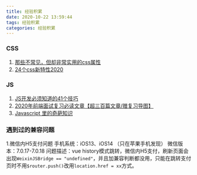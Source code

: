 ```yaml
---
title: 经验积累
date: 2020-10-22 13:59:44
tags: 经验积累
categories: 经验积累
---
```


### CSS
1. [那些不常见，但却非常实用的css属性](https://segmentfault.com/a/1190000022851543)
2. [24个css新特性2020](https://mp.weixin.qq.com/s/LGSW8_qv3R2NbsXmoje3Eg)


### JS
1. [JS开发必须知道的41个技巧](https://juejin.im/post/6854573212890562573)
2. [2020年前端面试复习必读文章【超三百篇文章/赠复习导图】](https://juejin.im/post/6844904116339261447)
3. [Javascript 里的奇葩知识](https://segmentfault.com/a/1190000023941089)

### 遇到过的兼容问题
1.微信内H5支付问题
  手机系统：iOS13、iOS14 （只在苹果手机发现）
  微信版本：7.0.17-7.0.18
  问题描述：vue history模式跳转，微信内H5支付，刷新页面会出现`WeixinJSBridge == "undefined"`，并且加兼容判断都没用，只能在跳转支付页时不用`$router.push()`改用`location.href = xx`方式。
